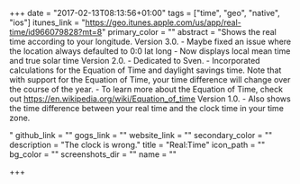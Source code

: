 +++
date = "2017-02-13T08:13:56+01:00"
tags = ["time", "geo", "native", "ios"]
itunes_link = "https://geo.itunes.apple.com/us/app/real-time/id966079828?mt=8"
primary_color = ""
abstract = "Shows the real time according to your longitude. Version 3.0. - Maybe fixed an issue where the location always defaulted to 0:0 lat long - Now displays local mean time and true solar time Version 2.0. - Dedicated to Sven. - Incorporated calculations for the Equation of Time and daylight savings time. Note that with support for the Equation of Time, your time difference will change over the course of the year. - To learn more about the Equation of Time, check out https://en.wikipedia.org/wiki/Equation_of_time Version 1.0. - Also shows the time difference between your real time and the clock time in your time zone.

"
github_link = ""
gogs_link = ""
website_link = ""
secondary_color = ""
description = "The clock is wrong."
title = "Real:Time"
icon_path = ""
bg_color = ""
screenshots_dir = ""
name = ""

+++


